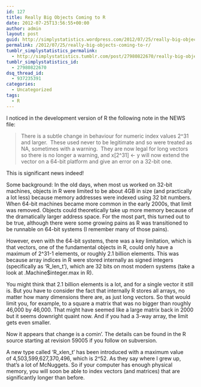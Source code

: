 ```yaml
---
id: 127
title: Really Big Objects Coming to R
date: 2012-07-25T13:56:55+00:00
author: admin
layout: post
guid: http://simplystatistics.wordpress.com/2012/07/25/really-big-objects-coming-to-r
permalink: /2012/07/25/really-big-objects-coming-to-r/
tumblr_simplystatistics_permalink:
  - http://simplystatistics.tumblr.com/post/27980822670/really-big-objects-coming-to-r
tumblr_simplystatistics_id:
  - 27980822670
dsq_thread_id:
  - 937235391
categories:
  - Uncategorized
tags:
  - R
---
```

I noticed in the development version of R the following note in the NEWS file:

> There is a subtle change in behaviour for numeric index values 2^31 and larger.  These used never to be legitimate and so were treated as NA, sometimes with a warning.  They are now legal for long vectors so there is no longer a warning, and x[2^31] <- y will now extend the vector on a 64-bit platform and give an error on a 32-bit one.

This is significant news indeed!

Some background: In the old days, when most us worked on 32-bit machines, objects in R were limited to be about 4GB in size (and practically a lot less) because memory addresses were indexed using 32 bit numbers. When 64-bit machines became more common in the early 2000s, that limit was removed. Objects could theoretically take up more memory because of the dramatically larger address space. For the most part, this turned out to be true, although there were some growing pains as R was transitioned to be runnable on 64-bit systems (I remember many of those pains).

However, even with the 64-bit systems, there was a key limitation, which is that vectors, one of the fundamental objects in R, could only have a maximum of 2^31-1 elements, or roughly 2.1 billion elements. This was because array indices in R were stored internally as signed integers (specifically as &#8216;R\_len\_t&#8217;), which are 32 bits on most modern systems (take a look at .Machine$integer.max in R).

You might think that 2.1 billion elements is a lot, and for a single vector it still is. But you have to consider the fact that internally R stores all arrays, no matter how many dimensions there are, as just long vectors. So that would limit you, for example, to a square a matrix that was no bigger than roughly 46,000 by 46,000. That might have seemed like a large matrix back in 2000 but it seems downright quaint now. And if you had a 3-way array, the limit gets even smaller. 

Now it appears that change is a comin&#8217;. The details can be found in the R source starting at revision 59005 if you follow on subversion. 

A new type called &#8216;R\_xlen\_t&#8217; has been introduced with a maximum value of 4,503,599,627,370,496, which is 2^52. As they say where I grew up, that&#8217;s a lot of McNuggets. So if your computer has enough physical memory, you will soon be able to index vectors (and matrices) that are significantly longer than before.
